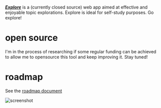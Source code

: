 **_[Explore](https://wikischool.org/explore)_** is a (currently closed source) web app aimed at effective and enjoyable topic explorations. Explore is ideal for self-study purposes. Go explore!

# open source
I'm in the process of researching if some regular funding can be achieved to allow me to opensource this tool and keep improving it. Stay tuned!

# roadmap
See the [roadmap document](https://wikischool.org/application/explore)

![screenshot](https://wikischool.org/_media/explore-screenshot-003.jpg)
